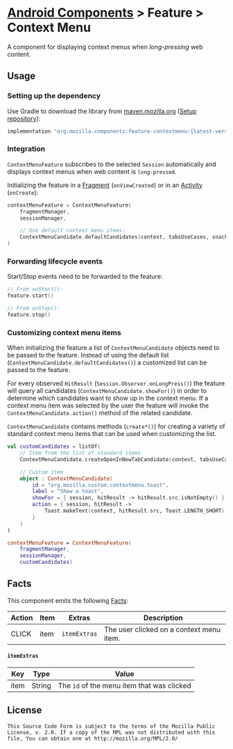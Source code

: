 # [Android Components](../../../README.md) > Feature > Context Menu

A component for displaying context menus when *long-pressing* web content.

## Usage

### Setting up the dependency

Use Gradle to download the library from [maven.mozilla.org](https://maven.mozilla.org/) ([Setup repository](../../../README.md#maven-repository)):

```Groovy
implementation "org.mozilla.components:feature-contextmenu:{latest-version}"
```

### Integration

`ContextMenuFeature` subscribes to the selected `Session` automatically and displays context menus when web content is `long-pressed`.

Initializing the feature in a [Fragment](https://developer.android.com/reference/androidx/fragment/app/Fragment) (`onViewCreated`) or in an [Activity](https://developer.android.com/reference/android/app/Activity) (`onCreate`):

```Kotlin
contextMenuFeature = ContextMenuFeature(
    fragmentManager,
    sessionManager,

    // Use default context menu items:
    ContextMenuCandidate.defaultCandidates(context, tabsUseCases, snackbarParentView)
)
```

### Forwarding lifecycle events

Start/Stop events need to be forwarded to the feature:

```Kotlin
// From onStart():
feature.start()

// From onStop():
feature.stop()
```

### Customizing context menu items

When initializing the feature a list of `ContextMenuCandidate` objects need to be passed to the feature. Instead of using the default list (`ContextMenuCandidate.defaultCandidates()`) a customized list can be passed to the feature.

For every observed `HitResult` (`Session.Observer.onLongPress()`) the feature will query all candidates (`ContextMenuCandidate.showFor()`) in order to determine which candidates want to show up in the context menu. If a context menu item was selected by the user the feature will invoke the `ContextMenuCandidate.action()` method of the related candidate.

`ContextMenuCandidate` contains methods (`create*()`) for creating a variety of standard context menu items that can be used when customizing the list.

```Kotlin
val customCandidates = listOf(
    // Item from the list of standard items
    ContextMenuCandidate.createOpenInNewTabCandidate(context, tabsUseCases),

    // Custom item
    object : ContextMenuCandidate(
        id = "org.mozilla.custom.contextmenu.toast",
        label = "Show a toast",
        showFor = { session, hitResult -> hitResult.src.isNotEmpty() },
        action = { session, hitResult ->
            Toast.makeText(context, hitResult.src, Toast.LENGTH_SHORT).show()
        }
    )
)

contextMenuFeature = ContextMenuFeature(
    fragmentManager,
    sessionManager,
    customCandidates)
```

## Facts

This component emits the following [Facts](../../support/base/README.md#Facts):

| Action | Item    | Extras         | Description                              |
|--------|---------|----------------|------------------------------------------|
| CLICK  | item    | `itemExtras`   | The user clicked on a context menu item. |


#### `itemExtras`

| Key          | Type    | Value                                      |
|--------------|---------|--------------------------------------------|
| item         | String  | The `id` of the menu item that was clicked |

## License

    This Source Code Form is subject to the terms of the Mozilla Public
    License, v. 2.0. If a copy of the MPL was not distributed with this
    file, You can obtain one at http://mozilla.org/MPL/2.0/

